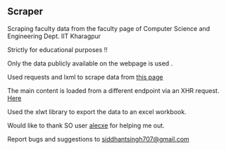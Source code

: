 ## Scraper
Scraping faculty data from the faculty page of Computer Science and Engineering Dept. IIT Kharagpur

Strictly for educational purposes !!

Only the data publicly available on the webpage is used . 

Used requests and lxml to scrape data from [this page](http://cse.iitkgp.ac.in/index.php?secret=d2RkOUgybWlNZzJwQXdLc28wNzh6UT09)

The main content is loaded from a different endpoint via an XHR request. [Here](http://cse.iitkgp.ac.in/faculty4.php?_=1450509124999)

Used the xlwt library to export the data to an excel workbook.

Would like to thank SO user [alecxe](http://stackoverflow.com/users/771848/alecxe) for helping me out.

Report bugs and suggestions to [siddhantsingh707@gmail.com](mailto:siddhantsingh707@gmail.com)
